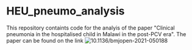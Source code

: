 # HEU_pneumo_analysis
 This repository containts code for the analyis of the paper "Clinical pneumonia in the hospitalised child in Malawi in the post-PCV era". The paper can be found on the link ![10.1136/bmjopen-2021-050188](10.1136/bmjopen-2021-050188)

